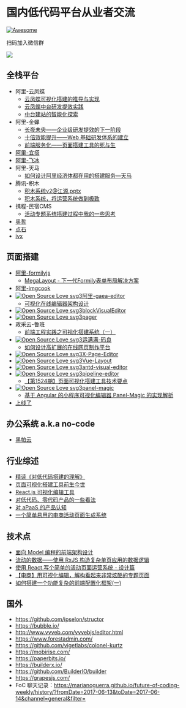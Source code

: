# 国内低代码平台从业者交流

[![Awesome](https://cdn.rawgit.com/sindresorhus/awesome/d7305f38d29fed78fa85652e3a63e154dd8e8829/media/badge.svg)](https://github.com/taowen/awesome-lowcode)

扫码加入微信群

<img src="https://tool.oschina.net/action/qrcode/generate?data=https%3A%2F%2Fweixin.qq.com%2Fg%2FAQYAAK1ZiYy-lnLzglyoY0KnnVPu0Du-rJNvSPFpRcb_I48PqSyP-NcqI7Y8KP8-&output=image%2Fgif&error=L&type=0&margin=0&size=4&1595461784114" />

## 全栈平台

* 阿里-云凤蝶
  * [云凤蝶可视化搭建的推导与实现](https://zhuanlan.zhihu.com/p/101665976)
  * [云凤蝶中台研发提效实践](https://zhuanlan.zhihu.com/p/78425921)
  * [中台建站的智能化探索](https://zhuanlan.zhihu.com/p/54422324)
* 阿里-金蝉
  * [长夜未央——企业级研发提效的下一阶段](https://zhuanlan.zhihu.com/p/66474056)
  * [十倍效能提升——Web 基础研发体系的建立](https://zhuanlan.zhihu.com/p/34790596)
  * [前端服务化——页面搭建工具的死与生](https://www.cnblogs.com/sskyy/p/6496287.html)
* [阿里-宜搭](https://www.aliwork.com/)
* [阿里-飞冰](https://ice.work/)
* 阿里-天马
   * [如何设计阿里经济体都在用的搭建服务—天马](https://zhuanlan.zhihu.com/p/137470317)
* 腾讯-积木
   * [积木系统v2@江源.pptx](https://vdisk.weibo.com/s/cSKQveSBDMPco)
   * [积木系统，将运营系统做到极致](https://cloud.tencent.com/developer/article/1055079)
* 携程-民宿CMS
   * [活动专题系统搭建过程中我的一些思考](https://www.dazhuanlan.com/2019/10/07/5d9a698bdde35/)
* [奥哲](https://www.authine.com/)
* [点石](https://www.h5ds.com/)
* [ivx](https://www.ivx.cn/index)
  
## 页面搭建

* [阿里-formilyjs](https://formilyjs.org/)
  * [MegaLayout - 下一代Formily表单布局解决方案](https://zhuanlan.zhihu.com/p/133906363)
* [阿里-imgcook](https://imgcook.taobao.org/)
* [![Open Source Love svg3](https://badges.frapsoft.com/os/v3/open-source.svg?v=103)阿里-gaea-editor](https://github.com/ascoders/gaea-editor)
  * [可视化在线编辑器架构设计](https://www.jianshu.com/p/840e0b0b2c6a)
* [![Open Source Love svg3](https://badges.frapsoft.com/os/v3/open-source.svg?v=103)blockVisualEditor](https://github.com/sww1230/blockVisualEditor)
* [![Open Source Love svg3](https://badges.frapsoft.com/os/v3/open-source.svg?v=103)pager](https://github.com/laispace/pager)
* 政采云-鲁班
  * [前端工程实践之可视化搭建系统（一）](https://juejin.im/post/5d8774bff265da03ae78b2a1)
* [![Open Source Love svg3](https://badges.frapsoft.com/os/v3/open-source.svg?v=103)运满满-码良](https://github.com/ymm-tech/gods-pen)
  * [如何设计高扩展的在线网页制作平台](https://juejin.im/post/5bd83daee51d4524b50d23b5)
* [![Open Source Love svg3](https://badges.frapsoft.com/os/v3/open-source.svg?v=103)X-Page-Editor](https://github.com/OXOYO/X-Page-Editor-Vue)
* [![Open Source Love svg3](https://badges.frapsoft.com/os/v3/open-source.svg?v=103)Vue-Layout](https://github.com/jaweii/Vue-Layout)
* [![Open Source Love svg3](https://badges.frapsoft.com/os/v3/open-source.svg?v=103)antd-visual-editor](https://github.com/xinyu198736/antd-visual-editor)
* [![Open Source Love svg3](https://badges.frapsoft.com/os/v3/open-source.svg?v=103)pipeline-editor](https://github.com/page-pipepline/pipeline-editor)
  * [【第1524期】页面可视化搭建工具技术要点](https://mp.weixin.qq.com/s/90JJAFhGokKmicOQZxdAGg)
* [![Open Source Love svg3](https://badges.frapsoft.com/os/v3/open-source.svg?v=103)panel-magic](https://ricbet.github.io/panel-magic/)
  * [基于 Angular 的小程序可视化编辑器 Panel-Magic 的实现解析](https://zhuanlan.zhihu.com/p/101677992)
* [上线了](https://www.sxl.cn/)

## 办公系统 a.k.a no-code

* [黑帕云](https://hipacloud.com/)

## 行业综述

* [精读《对低代码搭建的理解》](https://zhuanlan.zhihu.com/p/161783546)
* [页面可视化搭建工具前生今世](https://zhuanlan.zhihu.com/p/37171897)
* [React.js 可视化编辑工具](https://juejin.im/post/5d7ae944f265da03c5033e38)
* [对低代码、零代码产品的一些看法](https://zhuanlan.zhihu.com/p/156887528)
* [对 aPaaS 的产品认知](https://zhuanlan.zhihu.com/p/149801853)
* [一个简单易用的电商活动页面生成系统](https://juejin.im/post/5cf328706fb9a07f042030f0)

## 技术点

* [面向 Model 编程的前端架构设计](https://zhuanlan.zhihu.com/p/144157268)
* [流动的数据——使用 RxJS 构造复杂单页应用的数据逻辑](https://github.com/xufei/blog/issues/38)
* [使用 React 写个简单的活动页面运营系统 - 设计篇](https://segmentfault.com/a/1190000004540256)
* [【电商】用可视化编辑，解构看起来非常炫酷的专题页面](https://www.jianshu.com/p/c4359a7338d3)
* [如何搭建一个功能复杂的前端配置化框架(一)](https://www.cnblogs.com/wukong-holmes/p/9287763.html)

## 国外

* https://github.com/ipselon/structor
* https://bubble.io/
* http://www.vvveb.com/vvvebjs/editor.html
* https://www.forestadmin.com/
* https://github.com/vigetlabs/colonel-kurtz
* https://mobirise.com/
* https://paperbits.io/
* https://builderx.io/
* https://github.com/BuilderIO/builder
* https://grapesjs.com/
* FoC 聊天记录：https://marianoguerra.github.io/future-of-coding-weekly/history/?fromDate=2017-06-13&toDate=2017-06-14&channel=general&filter=
